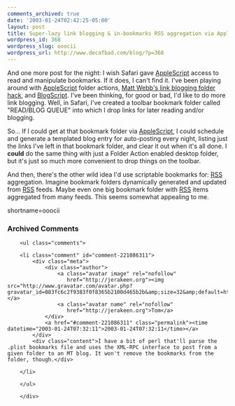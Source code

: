 ```yaml
---
comments_archived: true
date: '2003-01-24T02:42:25-05:00'
layout: post
title: Super-lazy link blogging & in-bookmarks RSS aggregation via AppleScript?
wordpress_id: 368
wordpress_slug: ooocii
wordpress_url: http://www.decafbad.com/blog/?p=368
---
```

<p>And one more post for the night:  I wish Safari gave <a href="http://www.decafbad.com/twiki/bin/view/Main/AppleScript">AppleScript</a> access to read and manipulate bookmarks.  If it does, I can't find it.  I've been playing around with <a href="http://www.decafbad.com/twiki/bin/view/Main/AppleScript">AppleScript</a> folder actions, <a href="http://interconnected.org/notes/2003/01/Lazy_MacOSX_Weblogging_1.shtml" target="_top">Matt Webb's link blogging folder hack</a>, and <a href="http://www.webentourage.com/blogscript.php" target="_top">BlogScript</a>.  I've been thinking, for good or bad, I'd like to do more link blogging.  Well, in Safari, I've created a toolbar bookmark folder called "READ/BLOG QUEUE" into which I drop links for later reading and/or blogging.</p>
<p>So...  If I could get at that bookmark folder via <a href="http://www.decafbad.com/twiki/bin/view/Main/AppleScript">AppleScript</a>, I could schedule and generate a templated blog entry for auto-posting every night, listing just the links I've left in that bookmark folder, and clear it out when it's all done.  I <strong>could</strong> do the same thing with just a Folder Action enabled desktop folder, but it's just so much more convenient to drop things on the toolbar.</p>
<p>And then, there's the other wild idea I'd use scriptable bookmarks for:  <a href="http://www.decafbad.com/twiki/bin/view/Main/RSS">RSS</a> aggregation.  Imagine bookmark folders dynamically generated and updated from <a href="http://www.decafbad.com/twiki/bin/view/Main/RSS">RSS</a> feeds.  Maybe even one big bookmark folder with <a href="http://www.decafbad.com/twiki/bin/view/Main/RSS">RSS</a> items aggregated from many feeds.  This seems somewhat appealing to me.</p>
<!--more-->
shortname=ooocii

<div id="comments" class="comments archived-comments">
            <h3>Archived Comments</h3>
            
        <ul class="comments">
            
        <li class="comment" id="comment-221086311">
            <div class="meta">
                <div class="author">
                    <a class="avatar image" rel="nofollow" 
                       href="http://jerakeen.org"><img src="http://www.gravatar.com/avatar.php?gravatar_id=083fc6c2f9383f0f8365b2100d465b2b&amp;size=32&amp;default=http://mediacdn.disqus.com/1320279820/images/noavatar32.png"/></a>
                    <a class="avatar name" rel="nofollow" 
                       href="http://jerakeen.org">Tom</a>
                </div>
                <a href="#comment-221086311" class="permalink"><time datetime="2003-01-24T07:32:11">2003-01-24T07:32:11</time></a>
            </div>
            <div class="content">I have a bit of perl that'll parse the .plist bookmarks file and uses the XML-RPC interface to post from a given folder to an MT blog. It won't remove the bookmarks from the folder, though.</div>
            
        </li>
    
        </ul>
    
        </div>
    